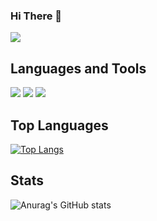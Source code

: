 ### Hi There 👋
<a href="https://www.linkedin.com/in/jaciane-santana-eng/"><img src="https://img.shields.io/badge/Linkedin-jaciane--santana--eng-blue.svg" /></a>

## Languages and Tools
<code><img src="https://img.shields.io/badge/-Python-blue.svg" /></code>
<code><img src="https://img.shields.io/badge/-SQL-lightgrey.svg" /></code>
<code><img src="https://img.shields.io/badge/-Django-success.svg" /></code>

## Top Languages
[![Top Langs](https://github-readme-stats.vercel.app/api/top-langs/?username=jacianesantana&theme=algolia&layout=compact)](https://github.com/jacianesantana)

## Stats
![Anurag's GitHub stats](https://github-readme-stats.vercel.app/api?username=jacianesantana&theme=algolia&show_icons=true)
